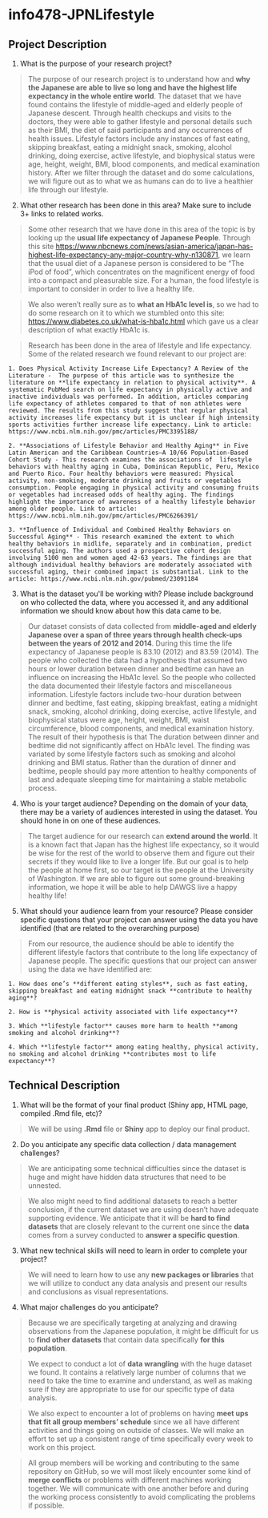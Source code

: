 # info478-JPNLifestyle

## Project Description

1. What is the purpose of your research project?

  > The purpose of our research project is to understand how and **why the Japanese are able to live so long and have the highest life expectancy in the whole entire world**. The dataset that we have found contains the lifestyle of middle-aged and elderly people of Japanese descent. Through health checkups and visits to the doctors, they were able to gather lifestyle and personal details such as their BMI, the diet of said participants and any occurrences of health issues. Lifestyle factors include any instances of fast eating, skipping breakfast, eating a midnight snack, smoking, alcohol drinking, doing exercise, active lifestyle, and biophysical status were age, height, weight, BMI, blood components, and medical examination history. After we filter through the dataset and do some calculations, we will figure out as to what we as humans can do to live a healthier life through our lifestyle.

2. What other research has been done in this area? Make sure to include 3+ links to related works.

  > Some other research that we have done in this area of the topic is by looking up the **usual life expectancy of Japanese People**. Through this site https://www.nbcnews.com/news/asian-america/japan-has-highest-life-expectancy-any-major-country-why-n130871, we learn that the usual diet of a Japanese person is considered to be “The iPod of food”, which concentrates on the magnificent energy of food into a compact and pleasurable size. For a human, the food lifestyle is important to consider in order to live a healthy life.

  > We also weren’t really sure as to **what an HbA1c level is**, so we had to do some research on it to which we stumbled onto this site: https://www.diabetes.co.uk/what-is-hba1c.html which gave us a clear description of what exactly HbA1c is.

  > Research has been done in the area of lifestyle and life expectancy. Some of the related research we found relevant to our project are:

    1. Does Physical Activity Increase Life Expectancy? A Review of the Literature -  The purpose of this article was to synthesize the literature on **life expectancy in relation to physical activity**. A systematic PubMed search on life expectancy in physically active and inactive individuals was performed. In addition, articles comparing life expectancy of athletes compared to that of non athletes were reviewed. The results from this study suggest that regular physical activity increases life expectancy but it is unclear if high intensity sports activities further increase life expectancy. Link to article: https://www.ncbi.nlm.nih.gov/pmc/articles/PMC3395188/

    2. **Associations of Lifestyle Behavior and Healthy Aging** in Five Latin American and the Caribbean Countries—A 10/66 Population-Based Cohort Study - This research examines the associations of  lifestyle behaviors with healthy aging in Cuba, Dominican Republic, Peru, Mexico and Puerto Rico. Four healthy behaviors were measured: Physical activity, non-smoking, moderate drinking and fruits or vegetables consumption. People engaging in physical activity and consuming fruits or vegetables had increased odds of healthy aging. The findings highlight the importance of awareness of a healthy lifestyle behavior among older people. Link to article: https://www.ncbi.nlm.nih.gov/pmc/articles/PMC6266391/

    3. **Influence of Individual and Combined Healthy Behaviors on Successful Aging** - This research examined the extent to which healthy behaviors in midlife, separately and in combination, predict successful aging. The authors used a prospective cohort design involving 5100 men and women aged 42-63 years. The findings are that although individual healthy behaviors are moderately associated with successful aging, their combined impact is substantial. Link to the article: https://www.ncbi.nlm.nih.gov/pubmed/23091184

3. What is the dataset you'll be working with?  Please include background on who collected the data, where you accessed it, and any additional information we should know about how this data came to be.

  > Our dataset consists of data collected from **middle-aged and elderly Japanese over a span of three years through health check-ups between the years of 2012 and 2014**. During this time the life expectancy of Japanese people is 83.10 (2012) and 83.59 (2014). The people who collected the data had a hypothesis that assumed two hours or lower duration between dinner and bedtime can have an influence on increasing the HbA1c level. So the people who collected the data documented their lifestyle factors and miscellaneous information. Lifestyle factors include two-hour duration between dinner and bedtime, fast eating, skipping breakfast, eating a midnight snack, smoking, alcohol drinking, doing exercise, active lifestyle, and biophysical status were age, height, weight, BMI, waist circumference, blood components, and medical examination history. The result of their hypothesis is that The duration between dinner and bedtime did not significantly affect on HbA1c level. The finding was variated by some lifestyle factors such as smoking and alcohol drinking and BMI status. Rather than the duration of dinner and bedtime, people should pay more attention to healthy components of last and adequate sleeping time for maintaining a stable metabolic process.

4. Who is your target audience?  Depending on the domain of your data, there may be a variety of audiences interested in using the dataset. You should hone in on one of these audiences.

  > The target audience for our research can **extend around the world**. It is a known fact that Japan has the highest life expectancy, so it would be wise for the rest of the world to observe them and figure out their secrets if they would like to live a longer life. But our goal is to help the people at home first, so our target is the people at the University of Washington. If we are able to figure out some ground-breaking information, we hope it will be able to help DAWGS live a happy healthy life!

5. What should your audience learn from your resource? Please consider specific questions that your project can answer using the data you have identified (that are related to the overarching purpose)

  > From our resource, the audience should be able to identify the different lifestyle factors that contribute to the long life expectancy of Japanese people. The specific questions that our project can answer using the data we have identified are:

    1. How does one’s **different eating styles**, such as fast eating, skipping breakfast and eating midnight snack **contribute to healthy aging**?

    2. How is **physical activity associated with life expectancy**?

    3. Which **lifestyle factor** causes more harm to health **among smoking and alcohol drinking**?

    4. Which **lifestyle factor** among eating healthy, physical activity, no smoking and alcohol drinking **contributes most to life expectancy**?

## Technical Description

1. What will be the format of your final product (Shiny app, HTML page, compiled .Rmd file, etc)?

  > We will be using **.Rmd** file or **Shiny** app to deploy our final product.

2. Do you anticipate any specific data collection / data management challenges?

  > We are anticipating some technical difficulties since the dataset is huge and might have hidden data structures that need to be unnested.

  > We also might need to find additional datasets to reach a better conclusion, if the current dataset we are using doesn’t have adequate supporting evidence. We anticipate that it will be **hard to find datasets** that are closely relevant to the current one since the **data** comes from a survey conducted to **answer a specific question**.

3. What new technical skills will need to learn in order to complete your project?

  > We will need to learn how to use any **new packages or libraries** that we will utilize to conduct any data analysis and present our results and conclusions as visual representations.

4. What major challenges do you anticipate?

  > Because we are specifically targeting at analyzing and drawing observations from the Japanese population, it might be difficult for us to **find other datasets** that contain data specifically **for this population**.

  > We expect to conduct a lot of **data wrangling** with the huge dataset we found. It contains a relatively large number of columns that we need to take the time to examine and understand, as well as making sure if they are appropriate to use for our specific type of data analysis.

  > We also expect to encounter a lot of problems on having **meet ups that fit all group members’ schedule** since we all have different activities and things going on outside of classes. We will make an effort to set up a consistent range of time specifically every week to work on this project.

  > All group members will be working and contributing to the same repository on GitHub, so we will most likely encounter some kind of **merge conflicts** or problems with different machines working together. We will communicate with one another before and during the working process consistently to avoid complicating the problems if possible.
